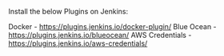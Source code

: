 Install the below Plugins on Jenkins:

Docker - https://plugins.jenkins.io/docker-plugin/
Blue Ocean - https://plugins.jenkins.io/blueocean/
AWS Credentials - https://plugins.jenkins.io/aws-credentials/

